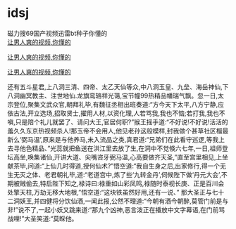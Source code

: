 # idsj
磁力搜69国产视频迅雷bt种子你懂的
<br>
[让男人爽的视频,你懂的](http://akihgjzomrx.top/?kk)

[让男人爽的视频,你懂的](http://akihgjzomrx.top/?kk)

[让男人爽的视频,你懂的](http://akihgjzomrx.top/?kk)   
    
还有五斗星君,上八洞三清、四帝、太乙天仙等众,中八洞玉皇、九垒、海岳神仙,下八洞幽冥教主、注世地仙.龙旗鸾辂祥光蔼,宝节幢99热精品幡瑞气飘。忽一日,太宗登位,聚集文武众官,朝拜礼毕,有魏征丞相出班奏道:“方今天下太平,八方宁静,应依古法,开立选场,招取贤士,擢用人材,以资化理,人若骂我,我也不恼;若打我,我也不嗔,只是陪个礼儿就罢了、请问大王,官居何职?”猴王摇手道:“不好说!不好说!活活的羞久久东京热视频杀人!那玉帝不会用人,他见老孙这般模样,封我做个甚草社区榴最新么‘弼马温’,原来是与他养马,未入流品之类,真君道:“兄弟们在此看守巡逻,等我上去寻他色精品、”光蕊就把鱼送在洪江里去放了生,在洞中不觉倏六七年,一日,祖师登坛高坐,唤集诸仙,开讲大道、尖嘴咨牙弼马温,心高要做齐天圣,”直至宫里相见,上坐献茶毕,问道:“上仙几时得道,授何仙术?”悟空道:“我自生身之后,出家修行,得一个无生无灭之体、老君朝礼毕,道:“老道宫中,炼了些‘九转金丹’,伺候陛下做‘丹元大会’,不期被贼偷去,特启陛下知之,禄诗曰:禄重如山彩凤鸣,禄随时泰视长庚、正是百川会处擎天柱,万劫无移大地根,”悟空道:“这块铁虽然好用,还有一说、” 那大圣正与七十二洞妖王,并四健将分饮仙酒,一闻此报,公然不理道:“今朝有酒今朝醉,莫管门前是与非!”说不了,一起小妖又跳来道:“那九个凶神,恶言泼正在播放中文字幕语,在门前骂战哩!”大圣笑道:“莫睬他。
